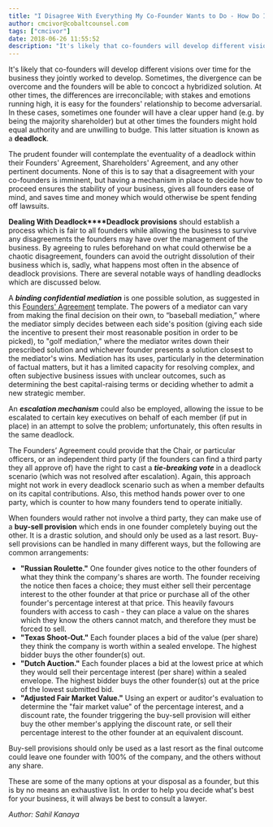 ```yaml
---
title: "I Disagree With Everything My Co-Founder Wants to Do - How Do I Save My Business?"
author: cmcivor@cobaltcounsel.com
tags: ["cmcivor"]
date: 2018-06-26 11:55:52
description: "It's likely that co-founders will develop different visions over time for the business they jointly worked to develop. Sometimes, the divergence can be overcome and the founders will be able to concoc..."
---
```


It's likely that co-founders will develop different visions over time for the business they jointly worked to develop. Sometimes, the divergence can be overcome and the founders will be able to concoct a hybridized solution. At other times, the differences are irreconcilable; with stakes and emotions running high, it is easy for the founders' relationship to become adversarial. In these cases, sometimes one founder will have a clear upper hand (e.g. by being the majority shareholder) but at other times the founders might hold equal authority and are unwilling to budge. This latter situation is known as a **deadlock**.

The prudent founder will  contemplate the eventuality of a deadlock within their Founders' Agreement, Shareholders' Agreement, and any other pertinent documents. None of this is to say that a disagreement with your co-founders is imminent, but having a mechanism in place to decide how to proceed ensures the stability of your business, gives all founders ease of mind, and saves time and money which would otherwise be spent fending off lawsuits.

**Dealing With Deadlock****Deadlock provisions** should establish a process which is fair to all founders while allowing the business to survive any disagreements the founders may have over the management of the business. By agreeing to rules beforehand on what could otherwise be a chaotic disagreement, founders can avoid the outright dissolution of their business which is, sadly, what happens most often in the absence of deadlock provisions. There are several notable ways of handling deadlocks which are discussed below.

A ***binding confidential mediation*** is one possible solution, as suggested in this [Founders' Agreement](https://www.clausehound.com/legal-contract/16415) template. The powers of a mediator can vary from making  the final decision on their own, to “baseball mediation,” where the mediator simply decides between each side's position (giving each side the incentive to present their most reasonable position in order to be picked), to "golf mediation," where the mediator writes down their prescribed solution and whichever founder presents a solution closest to the mediator's wins. Mediation has its uses, particularly in the determination of factual matters, but it has a limited capacity for resolving complex, and often subjective business issues with unclear outcomes, such as determining the best capital-raising terms or deciding whether to admit a new strategic member.

An ***escalation mechanism*** could also be employed, allowing the issue to be escalated to certain key executives on behalf of each member (if put in place) in an attempt to solve the problem; unfortunately, this often results in the same deadlock.

The Founders’ Agreement could provide that the Chair, or particular officers, or an independent third party (if the founders can find a third party they all approve of) have the right to cast a ***tie-breaking vote*** in a deadlock scenario  (which was not resolved after escalation). Again, this approach might not work in every deadlock scenario such as when a member defaults on its capital contributions. Also, this method hands power over to one party, which is counter to how many founders tend to operate initially.

When founders would rather not involve a third party, they can make use of a **buy-sell provision** which ends in one founder completely buying out the other.  It is a drastic solution, and should only be used as a last resort. Buy-sell provisions can be handled in many different ways, but the following are common arrangements:

- **"Russian Roulette."** One founder gives notice to the other founders of what they think the company's shares are worth. The founder receiving the notice then faces a choice; they must either sell their percentage interest to the other founder at that price or purchase all of the other founder's percentage interest at that price. This heavily favours founders with access to cash - they can place a value on the shares which they know the others cannot match, and therefore they must be forced to sell.
- **"Texas Shoot-Out."** Each founder places a bid of the value (per share) they think the company is worth within a sealed envelope. The highest bidder buys the other founder(s) out.
- **"Dutch Auction."** Each founder places a bid at the lowest price at which they would sell their percentage interest (per share) within a sealed envelope. The highest bidder buys the other founder(s) out at the price of the lowest submitted bid.
- **"Adjusted Fair Market Value."** Using an expert or auditor's evaluation to determine the "fair market value" of the percentage interest, and a discount rate, the founder triggering the buy-sell provision will either buy the other member's applying the discount rate, or sell their percentage interest to the other founder at an equivalent discount.

Buy-sell provisions should only be used as a last resort as the final outcome could leave one founder with 100% of the company, and the others without any share.

These are some of the many options at your disposal as a founder, but this is by no means an exhaustive list. In order to help you decide what's best for your business, it will always be best to consult a lawyer.

*Author: Sahil Kanaya*